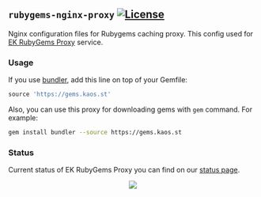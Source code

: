 ## `rubygems-nginx-proxy` [![License](https://gh.kaos.st/ekol.svg)](https://essentialkaos.com/ekol)
Nginx configuration files for Rubygems caching proxy. This config used for [EK RubyGems Proxy](https://gems.kaos.st) service.

### Usage

If you use [bundler](http://bundler.io), add this line on top of your Gemfile:
```ruby
source 'https://gems.kaos.st'
```

Also, you can use this proxy for downloading gems with `gem` command. For example:

```bash
gem install bundler --source https://gems.kaos.st
```

### Status

Current status of EK RubyGems Proxy you can find on our [status page](http://status.gems.kaos.st).

<p align="center"><a href="https://essentialkaos.com"><img src="https://gh.kaos.st/ekgh.svg"/></a></p>
